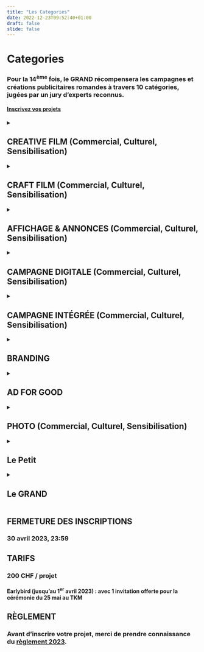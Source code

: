 ```yaml
---
title: "Les Categories"
date: 2022-12-23T09:52:40+01:00
draft: false
slide: false
---
```



# Categories

### Pour la 14<sup>ème</sup> fois, le GRAND récompensera les campagnes et créations publicitaires romandes à travers 10 catégories, jugées par un jury d’experts reconnus.

<h4><a href="https://inscription.associationgrand.ch/grand">Inscrivez vos projets</a></h4>


<details>
<summary><h2>CREATIVE FILM (Commercial, Culturel, Sensibilisation)</h2></summary>
<a href="https://inscription.associationgrand.ch/grand/?category=CREATIVE%20FILM" class="round-cta">Inscrire son projet</a>

Cette catégorie récompense les films d’une durée maximale de 180 sec. Les films doivent avoir été diffusés à la télévision et/ou au cinéma et/ou sur le web. Les films inscrits dans cette catégorie seront jugés selon un barème de notes basé avant tout sur la créativité du concept, l’originalité de la narration et la clarté du message.
</details>

<details>
<summary><h2>CRAFT FILM (Commercial, Culturel, Sensibilisation)</h2></summary>
<a href="https://inscription.associationgrand.ch/grand/?category=CRAFT%20FILM" class="round-cta">Inscrire son projet</a>

Cette catégorie récompense les films d’une durée maximale de 180 sec. Les films doivent avoir été diffusés à la télévision et/ou au cinéma et/ou sur le web. Les films inscrits dans cette catégorie seront jugés selon un barème de notes basé avant tout sur les qualités techniques de la réalisation, mais aussi sur l’originalité de la narration et la clarté du message.
</details>

<details>
<summary><h2>AFFICHAGE & ANNONCES (Commercial, Culturel, Sensibilisation)</h2></summary>
<a href="https://inscription.associationgrand.ch/grand/?category=AFFICHAGE%20%26%20ANNONCES" class="round-cta">Inscrire son projet</a>

Cette catégorie récompense les affiches et annonces ayant été diffusées sur les réseaux officiels des régies d’affichage et/ou dans la presse. Les affiches et annonces inscrites dans cette catégorie seront jugées selon un barème de notes basé avant tout sur la créativité du concept, la qualité d’exécution et la clarté du message.
</details>

<details>
<summary><h2>CAMPAGNE DIGITALE (Commercial, Culturel, Sensibilisation)</h2></summary>
<a href="https://inscription.associationgrand.ch/grand/?category=CAMPAGNE%20DIGITALE" class="round-cta">Inscrire son projet</a>

Cette catégorie récompense les campagnes et projets diffusés en ligne. Les projets inscrits dans cette catégorie seront jugés selon un barème de notes basé avant tout sur la créativité du concept mis en place, l’ensemble des éléments de création, l’utilisation adéquate du média.
</details>

<details>
<summary><h2>CAMPAGNE INTÉGRÉE (Commercial, Culturel, Sensibilisation)</h2></summary>
<a href="https://inscription.associationgrand.ch/grand/?category=CAMPAGNE%20INT%C3%89GR%C3%89E" class="round-cta">Inscrire son projet</a>

Cette catégorie récompense toute campagne publicitaire déclinée sur un minimum de 3 points de contact différents (ex: TV, Affichage, Web). Les campagnes inscrites dans cette catégorie seront jugées selon un barème de notes basé avant tout sur la créativité de l’idée de base, la pertinence de déclinaison sur les différents supports et la clarté du message.
</details>

<details>
<summary><h2>BRANDING</h2></summary>
<a href="https://inscription.associationgrand.ch/grand/?category=BRANDING" class="round-cta">Inscrire son projet</a>

Cette catégorie récompense toute identité de marque et ses déclinaisons graphiques. Les projets inscrits dans cette catégorie seront jugés selon un barème de notes basé avant tout sur la créativité du projet, la réalisation graphique des éléments ainsi que la pertinence et la compréhension vis-à-vis de la marque.
Expérientiel (Commercial, Culturel, Sensibilisation)
Cette catégorie récompense les actions non conventionnelles de marketing se déroulant généralement en extérieur. Un descriptif de l’opération ou une vidéo de présentation doit être fourni lors de l’inscription. Les projets inscrits dans cette catégorie seront jugés selon un barème de notes basé avant tout sur la créativité du concept, la clarté du message et la mise en œuvre de l’action dans sa globalité.
</details>

<details>
<summary><h2>AD FOR GOOD</h2></summary>
<a href="https://inscription.associationgrand.ch/grand/?category=AD%20FOR%20GOOD" class="round-cta">Inscrire son projet</a>

Cette catégorie récompense les campagnes, tout support confondu, réalisées pour des œuvres caritatives ou encourageant à un changement politique ou sociétal positif. Les projets inscrits dans cette catégorie seront jugés selon un barème de notes basé avant tout sur la créativité du concept, l’originalité de la réalisation et la clarté du message.
</details>

<details>
<summary><h2>PHOTO (Commercial, Culturel, Sensibilisation)</h2></summary>
<a href="https://inscription.associationgrand.ch/grand/?category=PHOTO" class="round-cta">Inscrire son projet</a>

Cette catégorie récompense les travaux photographiques de commande. Les photographies inscrites dans cette catégorie seront jugées dans le contexte du matériel de communication pour lequel elles ont été produites. Le barème de notes sera basé avant tout sur la composition, la technique et mise au service du message.
</details>

<details>
<summary><h2>Le Petit</h2></summary>
<a href="https://inscription.associationgrand.ch/petit" class="round-cta">Inscrire son projet</a>

Cette catégorie récompense les talents de demain (étudiant·e·s et jeunes professionnel·le·s) qui devront répondre à un brief fourni par le GRAND. Les projets inscrits dans cette catégorie seront jugés selon un barème de notes basé avant tout sur la créativité du concept.

<a href="https://inscription.associationgrand.ch/wp-content/uploads/2023/02/Petit.zip">Télécharger le brief ici (ZIP)</a>
</details>

<details>
<summary><h2>Le GRAND</h2></summary>
<a href="https://inscription.associationgrand.ch/grand/?category=Le%20GRAND" class="round-cta">Inscrire son projet</a>

Distinction suprême, le GRAND récompense le projet, toutes catégories confondues, qui aura su surprendre le jury tant par l’originalité de son concept que par sa réalisation. Tous les projets sont inscrits d’office dans cette catégorie.
</details>

## FERMETURE DES INSCRIPTIONS
### 30 avril 2023, 23:59

## TARIFS

### 200 CHF / projet
#### Earlybird (jusqu’au 1<sup>er</sup> avril 2023) : avec 1 invitation offerte pour la cérémonie du 25 mai au TKM

## RÈGLEMENT
### Avant d’inscrire votre projet, merci de prendre connaissance du [règlement 2023](https://inscription.associationgrand.ch/wp-content/uploads/2023/02/GRAND_Reglement-2023.pdf).
